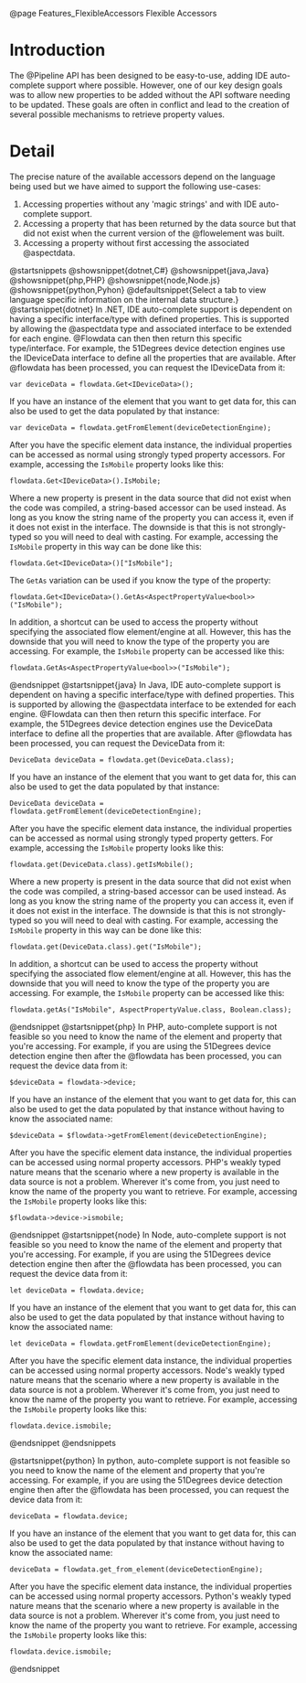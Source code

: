 @page Features_FlexibleAccessors Flexible Accessors

# Introduction

The @Pipeline API has been designed to be easy-to-use, adding IDE auto-complete support where possible. 
However, one of our key design goals was to allow new properties to be added without the API software 
needing to be updated. These goals are often in conflict and lead to the creation of several possible 
mechanisms to retrieve property values.

# Detail

The precise nature of the available accessors depend on the language being used but we have aimed 
to support the following use-cases:

1. Accessing properties without any 'magic strings' and with IDE auto-complete support.
2. Accessing a property that has been returned by the data source but that did not exist when the 
current version of the @flowelement was built.
3. Accessing a property without first accessing the associated @aspectdata.  

@startsnippets
@showsnippet{dotnet,C#}
@showsnippet{java,Java}
@showsnippet{php,PHP}
@showsnippet{node,Node.js}
@showsnippet{python,Pyhon}
@defaultsnippet{Select a tab to view language specific information on the internal data structure.}
@startsnippet{dotnet}
In .NET, IDE auto-complete support is dependent on having a specific interface/type with defined properties.
This is supported by allowing the @aspectdata type and associated interface to be extended for each engine.
@Flowdata can then then return this specific type/interface.
For example, the 51Degrees device detection engines use the IDeviceData interface to define all 
the properties that are available.
After @flowdata has been processed, you can request the IDeviceData from it:

```{cs}
var deviceData = flowdata.Get<IDeviceData>();
```

If you have an instance of the element that you want to get data for, this can also be used to 
get the data populated by that instance:

```{cs}
var deviceData = flowdata.getFromElement(deviceDetectionEngine);
```

After you have the specific element data instance, the individual properties can be accessed as 
normal using strongly typed property accessors. For example, accessing the `IsMobile` property looks like this:

```{cs}
flowdata.Get<IDeviceData>().IsMobile;
```

Where a new property is present in the data source that did not exist when the code was compiled, 
a string-based accessor can be used instead. As long as you know the string name of the property you 
can access it, even if it does not exist in the interface. The downside is that this is not strongly-typed 
so you will need to deal with casting. For example, accessing the `IsMobile` property in this way 
can be done like this:

```{cs}
flowdata.Get<IDeviceData>()["IsMobile"];
```

The `GetAs` variation can be used if you know the type of the property:

```{cs}
flowdata.Get<IDeviceData>().GetAs<AspectPropertyValue<bool>>("IsMobile");
```

In addition, a shortcut can be used to access the property without specifying the associated flow 
element/engine at all. However, this has the downside that you will need to know the type of the property 
you are accessing. For example, the `IsMobile` property can be accessed like this:

```{cs}
flowdata.GetAs<AspectPropertyValue<bool>>("IsMobile");
```
@endsnippet
@startsnippet{java}
In Java, IDE auto-complete support is dependent on having a specific interface/type with defined properties.
This is supported by allowing the @aspectdata interface to be extended for each engine.
@Flowdata can then then return this specific interface.
For example, the 51Degrees device detection engines use the DeviceData interface to define all the 
properties that are available.
After @flowdata has been processed, you can request the DeviceData from it:

```{java}
DeviceData deviceData = flowdata.get(DeviceData.class);
```

If you have an instance of the element that you want to get data for, this can also be used to get 
the data populated by that instance:

```{java}
DeviceData deviceData = flowdata.getFromElement(deviceDetectionEngine);
```

After you have the specific element data instance, the individual properties can be accessed as normal 
using strongly typed property getters. For example, accessing the `IsMobile` property looks like this:

```{java}
flowdata.get(DeviceData.class).getIsMobile();
```

Where a new property is present in the data source that did not exist when the code was compiled, 
a string-based accessor can be used instead. As long as you know the string name of the property you can access it, 
even if it does not exist in the interface. The downside is that this is not strongly-typed so you will need to 
deal with casting. For example, accessing the `IsMobile` property in this way can be done like this:

```{java}
flowdata.get(DeviceData.class).get("IsMobile");
```

In addition, a shortcut can be used to access the property without specifying the associated flow element/engine at all. 
However, this has the downside that you will need to know the type of the property you are accessing. 
For example, the `IsMobile` property can be accessed like this:

```{java}
flowdata.getAs("IsMobile", AspectPropertyValue.class, Boolean.class);
```
@endsnippet
@startsnippet{php}
In PHP, auto-complete support is not feasible so you need to know the name of the element and property that you're accessing.
For example, if you are using the 51Degrees device detection engine then after the @flowdata has been processed, 
you can request the device data from it:

```{php}
$deviceData = flowdata->device;
```

If you have an instance of the element that you want to get data for, this can also be used to get the 
data populated by that instance without having to know the associated name:

```{php}
$deviceData = $flowdata->getFromElement(deviceDetectionEngine);
```

After you have the specific element data instance, the individual properties can be accessed using normal property accessors. 
PHP's weakly typed nature means that the scenario where a new property is available in the data source is not a problem. 
Wherever it's come from, you just need to know the name of the property you want to retrieve. For example, 
accessing the `IsMobile` property looks like this:

```{php}
$flowdata->device->ismobile;
```
@endsnippet
@startsnippet{node}
In Node, auto-complete support is not feasible so you need to know the name of the element and property that 
you're accessing.
For example, if you are using the 51Degrees device detection engine then after the @flowdata has been processed, 
you can request the device data from it:

```{js}
let deviceData = flowdata.device;
```

If you have an instance of the element that you want to get data for, this can also be used to get the data
populated by that instance without having to know the associated name:

```{js}
let deviceData = flowdata.getFromElement(deviceDetectionEngine);
```

After you have the specific element data instance, the individual properties can be accessed using normal 
property accessors. 
Node's weakly typed nature means that the scenario where a new property is available in the data source is 
not a problem. 
Wherever it's come from, you just need to know the name of the property you want to retrieve. For example, 
accessing the `IsMobile` property looks like this:

```{js}
flowdata.device.ismobile;
```
@endsnippet
@endsnippets

@startsnippet{python}
In python, auto-complete support is not feasible so you need to know the name of the element and property that you're accessing.
For example, if you are using the 51Degrees device detection engine then after the @flowdata has been processed, 
you can request the device data from it:

```{python}
deviceData = flowdata.device;
```

If you have an instance of the element that you want to get data for, this can also be used to get the 
data populated by that instance without having to know the associated name:

```{python}
deviceData = flowdata.get_from_element(deviceDetectionEngine);
```

After you have the specific element data instance, the individual properties can be accessed using normal property accessors. 
Python's weakly typed nature means that the scenario where a new property is available in the data source is not a problem. 
Wherever it's come from, you just need to know the name of the property you want to retrieve. For example, 
accessing the `IsMobile` property looks like this:

```{python}
flowdata.device.ismobile;
```
@endsnippet
